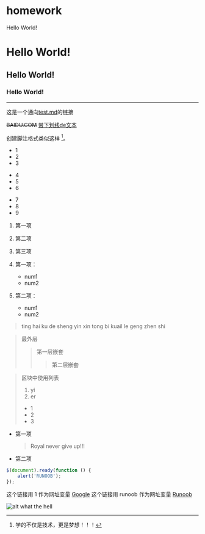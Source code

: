 # homework
 Hello World! 
# Hello World! 
## Hello World! 
### Hello World! 
--------------------
这是一个通向[test.md](https://github.com/Keanu-teh/homework/edit/main/test.md)的链接

~~BAIDU.COM~~
<u>带下划线de文本</u>

创建脚注格式类似这样 [^RUNOOB]。
[^RUNOOB]: 学的不仅是技术，更是梦想！！！

* 1
* 2
* 3

+ 4
+ 5
+ 6


- 7
- 8
- 9

1. 第一项
2. 第二项
3. 第三项

1. 第一项：
    - num1
    - num2
2. 第二项：
    - num1
    - num2

> ting
> hai ku de sheng yin
> xin tong bi kuail le geng zhen shi

> 最外层
> > 第一层嵌套
> > > 第二层嵌套

> 区块中使用列表
> 1. yi
> 2. er
> + 1
> + 2
> + 3

* 第一项
    > Royal
    > never give up!!!
* 第二项

```javascript
$(document).ready(function () {
    alert('RUNOOB');
});
```

这个链接用 1 作为网址变量 [Google][1]
这个链接用 runoob 作为网址变量 [Runoob][runoob]


  [1]: http://www.google.com/
  [runoob]: http://www.runoob.com/

![alt what the hell](http://static.homework.com/images/runoob-logo.png)
